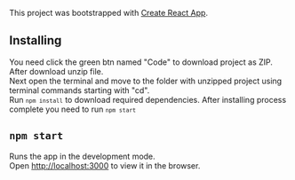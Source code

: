 This project was bootstrapped with [Create React App](https://github.com/facebook/create-react-app).

## Installing

You need click the green btn named "Code" to download project as ZIP.
<br />
After download unzip file.
<br />
Next open the terminal and move to the folder with unzipped project using terminal commands starting with "cd".
<br />
Run <code>`npm install`</code> to download required dependencies. After installing process complete you need to run <code>`npm start`</code>


## `npm start`
Runs the app in the development mode.<br />
Open [http://localhost:3000](http://localhost:3000) to view it in the browser.

